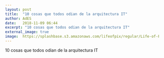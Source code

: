 ```yaml
---
layout: post
title:  "10 cosas que todos odian de la arquitectura IT"
author: AdES
date:   2018-11-09 06:44
excerpt: "10 cosas que todos odian de la arquitectura IT"
external_image: true
image:  https://splashbase.s3.amazonaws.com/lifeofpix/regular/Life-of-Pix-free-stock-sea-cliff-house-DAVIDTRAWIN-1440x956.jpg
---
```

10 cosas que todos odian de la arquitectura IT